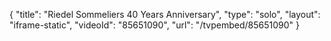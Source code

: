 {
    "title": "Riedel Sommeliers 40 Years Anniversary",
    "type": "solo",
    "layout": "iframe-static",
    "videoId": "85651090",
    "url": "\/tvpembed\/85651090"
}